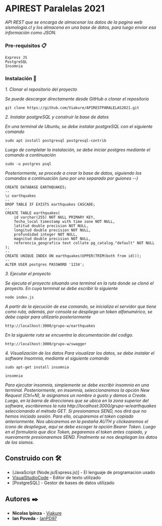 # APIREST Paralelas 2021
_API REST que se encarga de almacenar los datos de la pagina web sismologia.cl y los almacena en una base de datos, para luego enviar esa información como JSON._

### Pre-requisitos 📋

```
Express JS
PostgreSQL
Insomnia
```

### Instalación 🔧

_1. Clonar el repositorio del proyecto_

  _Se puede descargar directamente desde GitHub o clonar el repositorio_

```
git clone https://github.com/Viakure/APIRESTPARALELAS2021.git
```

_2. Instalar postgreSQL y construir la base de datos_

  _En una terminal de Ubuntu, se debe instalar postgreSQL con el siguiente comando_

```
sudo apt install postgresql postgresql-contrib
```
  _Luego de completar la instalación, se debe iniciar postgres mediante el comando a continuación_
  
```
sudo -u postgres psql
```
  _Posteriormente, se procede a crear la base de datos, siguiendo los comandos a continuación (uno por uno separado por guiones --)_
```
CREATE DATABASE EARTHQUAKES;
--
\c earthquakes
--
DROP TABLE IF EXISTS earthquakes CASCADE;
--
CREATE TABLE earthquakes(
    id varchar(255) NOT NULL PRIMARY KEY,
    fecha_local timestamp with time zone NOT NULL,
    latitud double precision NOT NULL,
    longitud double precision NOT NULL,
    profundidad integer NOT NULL,
    magnitud double precision NOT NULL,
    referencia_geografica text collate pg_catalog."default" NOT NULL
);
--
CREATE UNIQUE INDEX ON earthquakes(UPPER(TRIM(both from id)));
--
ALTER USER postgres PASSWORD '1234';
```
_3. Ejecutar el proyecto_

  _Se ejecuta el proyecto situando una terminal en la ruta donde se clonó el proyecto. En cuya terminal se debe escribir lo siguiente_

```
node index.js
```
  _A partir de la ejecución de ese comando, se inicializa el servidor que tiene como ruta, además, por consola se despliega un token alfanumérico, se debe copiar para utilizarlo posteriormente_
```
http://localhost:3000/grupo-w/earthquakes
```
  _En la siguiente ruta se encuentra la documentación del codigo._
```
http://localhost:3000/grupo-w/swagger
```
_4. Visualización de los datos_
  _Para visualizar los datos, se debe instalar el software Insomnia, mediante el siguiente comando_
```
sudo apt-get install insomnia

insomnia
```
  _Para ejecutar insomnia, simplemente se debe escribir insomnia en una terminal._
  _Posteriormente, en insomnia, seleccionaremos la opción New Request (Ctrl+N), le asignamos un nombre a gusto y damos a Create._
  _Luego, en la barra de direcciones que se ubica en la zona superior del software, escribiremos la ruta http://localhost:3000/grupo-w/earthquakes seleccionando el método GET._
  _Si presionamos SEND, nos dirá que no hemos iniciado sesión. Para ello, ocuparemos el token copiado anteriormente. Nos ubicaremos en la pestaña AUTH y clickearemos el icono de despliegue, aquí se debe escoger la opción Bearer Token. Luego en el formulario que dice Token, pegaremos el token antes copiado, y nuevamente presionaremos SEND._
  _Finalmente se nos despliegan los datos de los sismos._

## Construido con 🛠️

* [JavaScript (Node.js/Express.js)] - El lenguaje de programacion usado
* [VisualStudioCode](https://maven.apache.org/) - Editor de texto utilizado
* [PostgreSQL] - Gestor de bases de datos utilizado

## Autores ✒️

* **Nicolas Ipinza** - [Viakure](https://github.com/Viakure)
* **Ian Poveda** - [IanPD97](https://github.com/IanPD97)
